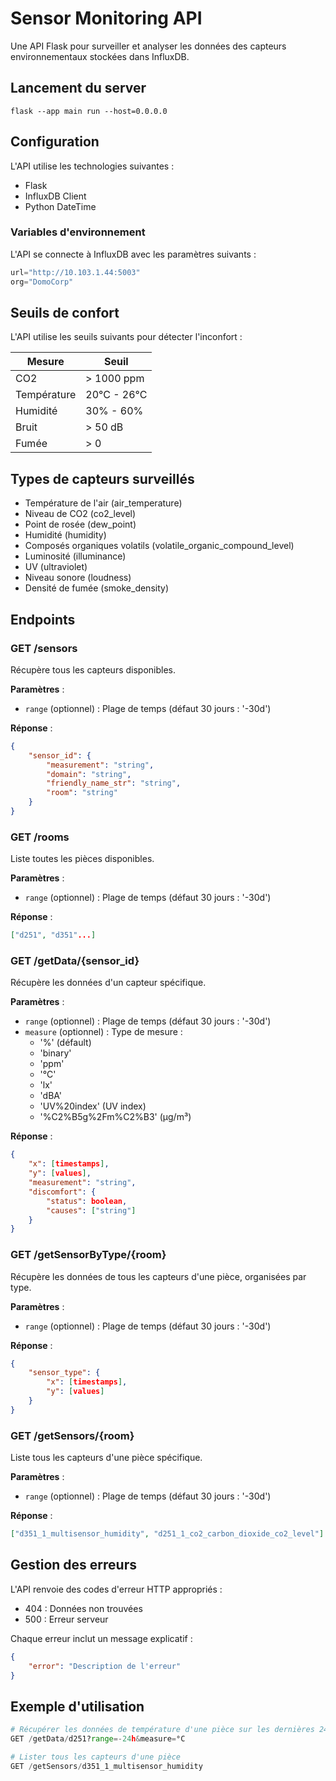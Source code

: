 # Sensor Monitoring API

Une API Flask pour surveiller et analyser les données des capteurs environnementaux stockées dans InfluxDB.

## Lancement du server

```flask --app main run --host=0.0.0.0```

## Configuration

L'API utilise les technologies suivantes :
- Flask
- InfluxDB Client
- Python DateTime

### Variables d'environnement
L'API se connecte à InfluxDB avec les paramètres suivants :
```python
url="http://10.103.1.44:5003"
org="DomoCorp"
```

## Seuils de confort

L'API utilise les seuils suivants pour détecter l'inconfort :

| Mesure | Seuil |
|--------|--------|
| CO2 | > 1000 ppm |
| Température | 20°C - 26°C |
| Humidité | 30% - 60% |
| Bruit | > 50 dB |
| Fumée | > 0 |

## Types de capteurs surveillés

- Température de l'air (air_temperature)
- Niveau de CO2 (co2_level)
- Point de rosée (dew_point)
- Humidité (humidity)
- Composés organiques volatils (volatile_organic_compound_level)
- Luminosité (illuminance)
- UV (ultraviolet)
- Niveau sonore (loudness)
- Densité de fumée (smoke_density)

## Endpoints

### GET /sensors
Récupère tous les capteurs disponibles.

**Paramètres** :
- `range` (optionnel) : Plage de temps (défaut 30 jours : '-30d')

**Réponse** :
```json
{
    "sensor_id": {
        "measurement": "string",
        "domain": "string",
        "friendly_name_str": "string",
        "room": "string"
    }
}
```

### GET /rooms
Liste toutes les pièces disponibles.

**Paramètres** :
- `range` (optionnel) : Plage de temps (défaut 30 jours : '-30d')

**Réponse** :
```json
["d251", "d351"...]
```

### GET /getData/{sensor_id}
Récupère les données d'un capteur spécifique.

**Paramètres** :
- `range` (optionnel) : Plage de temps (défaut 30 jours : '-30d')
- `measure` (optionnel) : Type de mesure :
    - '%' (défault)
    - 'binary'
    - 'ppm'
    - '°C'
    - 'lx'
    - 'dBA'
    - 'UV%20index' (UV index)
    - '%C2%B5g%2Fm%C2%B3' (µg/m³)

**Réponse** :
```json
{
    "x": [timestamps],
    "y": [values],
    "measurement": "string",
    "discomfort": {
        "status": boolean,
        "causes": ["string"]
    }
}
```

### GET /getSensorByType/{room}
Récupère les données de tous les capteurs d'une pièce, organisées par type.

**Paramètres** :
- `range` (optionnel) : Plage de temps (défaut 30 jours : '-30d')

**Réponse** :
```json
{
    "sensor_type": {
        "x": [timestamps],
        "y": [values]
    }
}
```

### GET /getSensors/{room}
Liste tous les capteurs d'une pièce spécifique.

**Paramètres** :
- `range` (optionnel) : Plage de temps (défaut 30 jours : '-30d')

**Réponse** :
```json
["d351_1_multisensor_humidity", "d251_1_co2_carbon_dioxide_co2_level"]
```

## Gestion des erreurs

L'API renvoie des codes d'erreur HTTP appropriés :
- 404 : Données non trouvées
- 500 : Erreur serveur

Chaque erreur inclut un message explicatif :
```json
{
    "error": "Description de l'erreur"
}
```

## Exemple d'utilisation

```python
# Récupérer les données de température d'une pièce sur les dernières 24h
GET /getData/d251?range=-24h&measure=°C

# Lister tous les capteurs d'une pièce
GET /getSensors/d351_1_multisensor_humidity
```
